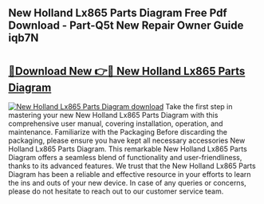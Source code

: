## New Holland Lx865 Parts Diagram Free Pdf Download - Part-Q5t New Repair Owner Guide iqb7N

# <h2><a href="http://dfj9xdz.blite.top/?on=New+Holland+Lx865+Parts+Diagram">🔗Download New 👉🔴 New Holland Lx865 Parts Diagram</a></h2>

[![New Holland Lx865 Parts Diagram download](https://i.imgur.com/lujVjoI.png)](http://dfj9xdz.blite.top/?on=New+Holland+Lx865+Parts+Diagram)
Take the first step in mastering your new New Holland Lx865 Parts Diagram with this comprehensive user manual, covering installation, operation, and maintenance. Familiarize with the Packaging Before discarding the packaging, please ensure you have kept all necessary accessories New Holland Lx865 Parts Diagram. This remarkable New Holland Lx865 Parts Diagram offers a seamless blend of functionality and user-friendliness, thanks to its advanced features. We trust that the New Holland Lx865 Parts Diagram has been a reliable and effective resource in your efforts to learn the ins and outs of your new device. In case of any queries or concerns, please do not hesitate to reach out to our customer service team.
